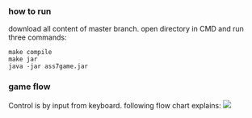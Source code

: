 ### how to run
download all content of master branch. 
open directory in CMD and run three commands:
```
make compile
make jar
java -jar ass7game.jar
```
### game flow
Control is by input from keyboard. following flow chart explains:
![](https://github.com/yehonatansofri/Brick-Breaker-Game/blob/master/resources/gameflow.PNG)
